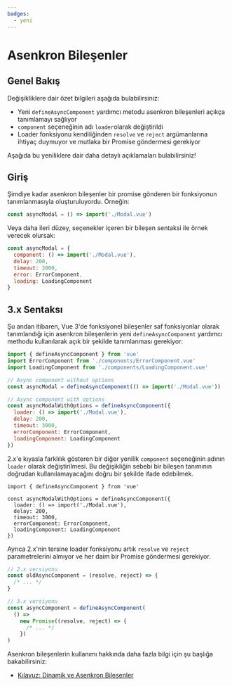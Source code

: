 ```yaml
---
badges:
  - yeni
---
```


# Asenkron Bileşenler <MigrationBadges :badges="$frontmatter.badges" />

## Genel Bakış

Değişikliklere dair özet bilgileri aşağıda bulabilirsiniz:

- Yeni `defineAsyncComponent` yardımcı metodu asenkron bileşenleri açıkça tanımlamayı sağlıyor
- `component` seçeneğinin adı `loader`olarak değiştirildi
- Loader fonksiyonu kendiliğinden `resolve` ve `reject` argümanlarına ihtiyaç duymuyor ve mutlaka bir Promise göndermesi gerekiyor

Aşağıda bu yeniliklere dair daha detaylı açıklamaları bulabilirsiniz!

## Giriş

Şimdiye kadar asenkron bileşenler bir promise gönderen bir fonksiyonun tanımlanmasıyla oluşturuluyordu. Örneğin:

```js
const asyncModal = () => import('./Modal.vue')
```

Veya daha ileri düzey, seçenekler içeren bir bileşen sentaksi ile örnek verecek olursak:

```js
const asyncModal = {
  component: () => import('./Modal.vue'),
  delay: 200,
  timeout: 3000,
  error: ErrorComponent,
  loading: LoadingComponent
}
```

## 3.x Sentaksı

Şu andan itibaren, Vue 3'de fonksiyonel bileşenler saf fonksiyonlar olarak tanımlandığı için asenkron bileşenlerin yeni `defineAsyncComponent` yardımcı methodu kullanılarak açık bir şekilde tanımlanması gerekiyor:

```js
import { defineAsyncComponent } from 'vue'
import ErrorComponent from './components/ErrorComponent.vue'
import LoadingComponent from './components/LoadingComponent.vue'

// Async component without options
const asyncModal = defineAsyncComponent(() => import('./Modal.vue'))

// Async component with options
const asyncModalWithOptions = defineAsyncComponent({
  loader: () => import('./Modal.vue'),
  delay: 200,
  timeout: 3000,
  errorComponent: ErrorComponent,
  loadingComponent: LoadingComponent
})
```

2.x'e kıyasla farklılık gösteren bir diğer yenilik `component` seçeneğinin adının `loader` olarak değiştirilmesi. Bu değişikliğin sebebi bir bileşen tanımının doğrudan kullanılamayacağını doğru bir şekilde ifade edebilmek.

```js{4}
import { defineAsyncComponent } from 'vue'

const asyncModalWithOptions = defineAsyncComponent({
  loader: () => import('./Modal.vue'),
  delay: 200,
  timeout: 3000,
  errorComponent: ErrorComponent,
  loadingComponent: LoadingComponent
})
```

Ayrıca 2.x'nin tersine loader fonksiyonu artık `resolve` ve `reject` parametrelerini almıyor ve her daim bir Promise göndermesi gerekiyor.

```js
// 2.x versiyonu
const oldAsyncComponent = (resolve, reject) => {
  /* ... */
}

// 3.x versiyonu
const asyncComponent = defineAsyncComponent(
  () =>
    new Promise((resolve, reject) => {
      /* ... */
    })
)
```

Asenkron bileşenlerin kullanımı hakkında daha fazla bilgi için şu başlığa bakabilirsiniz:

- [Kılavuz: Dinamik ve Asenkron Bileşenler](/guide/component-dynamic-async.html#dynamic-components-with-keep-alive)
